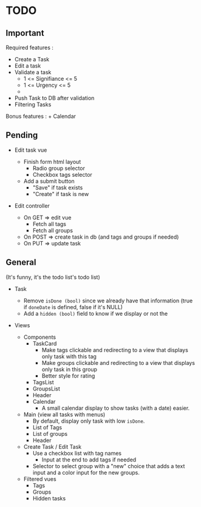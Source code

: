 # TODO
## Important
Required features :
+ Create a Task
+ Edit a task
+ Validate a task
    + 1 <= Signifiance <= 5
    + 1 <= Urgency <= 5
    + 
+ Push Task to DB after validation
+ Filtering Tasks

Bonus features :
    + Calendar

## Pending
+ Edit task vue
    + Finish form html layout
        + Radio group selector
        + Checkbox tags selector
    + Add a submit button
        + "Save" if task exists
        + "Create" if task is new

+ Edit controller
    + On GET => edit vue
        + Fetch all tags
        + Fetch all groups
    + On POST => create task in db (and tags and groups if needed)
    + On PUT => update task

## General
(It's funny, it's the todo list's todo list)

+ Task
    + Remove `isDone (bool)` since we already have that information (true if `doneDate` is defined, false if it's NULL)
    + Add a `hidden (bool)` field to know if we display or not the 

+ Views
    + Components
        + TaskCard
            + Make tags clickable and redirecting to a view that displays only task with this tag
            + Make groups clickable and redirecting to a view that displays only task in this group
            + Better style for rating
        + TagsList
        + GroupsList
        + Header
        + Calendar
            + A small calendar display to show tasks (with a date) easier.
    + Main (view all tasks with menus)
        + By default, display only task with low `isDone`.
        + List of Tags
        + List of groups
        + Header
    + Create Task / Edit Task
        + Use a checkbox list with tag names
            + Input at the end to add tags if needed
        + Selector to select group with a "new" choice that adds a text input and a color input for the new groups.
    + Filtered vues
        + Tags
        + Groups
        + Hidden tasks